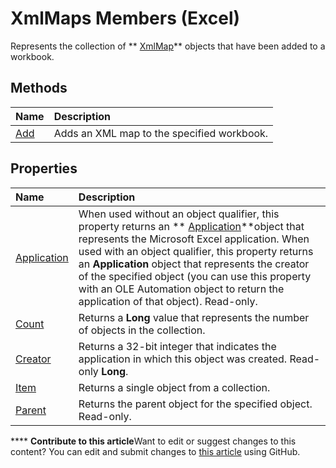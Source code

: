 
# XmlMaps Members (Excel)
Represents the collection of  ** [XmlMap](39b0823f-0068-d8df-e4e1-ca62b55d58f5.md)** objects that have been added to a workbook.

## Methods



|**Name**|**Description**|
|:-----|:-----|
| [Add](0197c932-73bf-024e-35b1-aba984175aee.md)|Adds an XML map to the specified workbook.|

## Properties



|**Name**|**Description**|
|:-----|:-----|
| [Application](50919081-1345-78ef-fae6-66814db6aee6.md)|When used without an object qualifier, this property returns an  ** [Application](19b73597-5cf9-4f56-8227-b5211f657f6f.md)**object that represents the Microsoft Excel application. When used with an object qualifier, this property returns an  **Application** object that represents the creator of the specified object (you can use this property with an OLE Automation object to return the application of that object). Read-only.|
| [Count](23b80b65-79f3-798c-51db-2442f4a20304.md)|Returns a  **Long** value that represents the number of objects in the collection.|
| [Creator](f0973a6d-dc2a-11ae-3c52-d73807098d62.md)|Returns a 32-bit integer that indicates the application in which this object was created. Read-only  **Long**.|
| [Item](21eca10c-0c03-4fc5-5f94-2da66f28f774.md)|Returns a single object from a collection.|
| [Parent](177f48d2-5e30-802e-6c5f-8c7ba16b4b74.md)|Returns the parent object for the specified object. Read-only.|

****   **Contribute to this article**Want to edit or suggest changes to this content? You can edit and submit changes to  [this article](https://github.com/jhershey00/VBA_Excel_Test/OpenXMLCon/articles/10b087e3-e654-2c1e-569e-c7573e0456c2.md) using GitHub.

